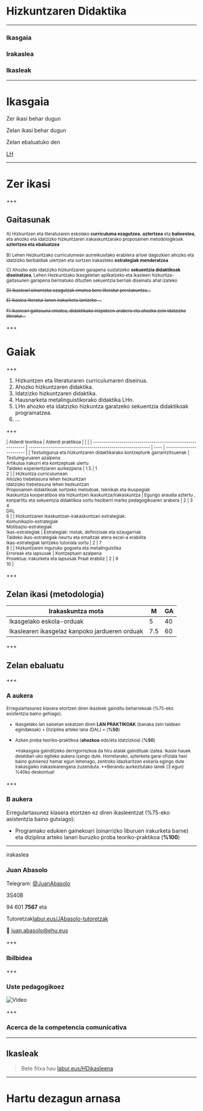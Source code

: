 
# Hizkuntzaren Didaktika

---

### Ikasgaia

### Irakaslea

### Ikasleak

---

# Ikasgaia

Zer ikasi behar dugun

Zelan ikasi behar dugun

Zelan ebaluatuko den

[LH](https://www.ehu.eus/eu/lehen-hezkuntzako-gradua-bizkaia/kreditu-eta-irakasgaiak?p_redirect=consultaAsignatura&p_cod_proceso=egr&p_anyo_acad=20180&p_ciclo=X&p_curso=3&p_cod_asignatura=25868)

---

# Zer ikasi

+++

## Gaitasunak

<small>A) Hizkuntzen eta literaturaren eskolako **curriculuma ezagutzea**, **aztertzea** eta **balioestea**, eta ahozko eta idatzizko hizkuntzaren irakaskuntzarako proposamen metodologikoak **aztertzea eta ebaluatzea**

B) Lehen Hezkuntzako curriculumean aurreikusitako erabilera arloei dagozkien ahozko eta idatzizko berbaldiak ulertzen eta sortzen irakasteko **estrategiak menderatzea**

C) Ahozko edo idatzizko hizkuntzaren garapena sustatzeko **sekuentzia didaktikoak diseinatzea**, Lehen Hezkuntzako ikasgeletan aplikatzeko eta ikasleen hizkuntza-gaitasunen garapena bermatuko dituzten sekuentzia berriak diseinatu ahal izateko

~~D) Ikasleari oinarrizko ezagutzak ematea bere literatur prestakuntza...~~

~~E) Ikaslea literatur lanen irakurketa lantzeko ...~~

~~F) Ikasleari gaitasuna ematea, didaktikako irizpideen arabera eta ahozko zein idatzizko literatur...~~</small>

+++



# Gaiak

+++

1. Hizkuntzen eta literaturaren curriculumaren diseinua.
2. Ahozko hizkuntzaren didaktika. 
3. Idatzizko hizkuntzaren didaktika.
4. Hausnarketa metalinguistikorako didaktika LHn. 
5. LHn ahozko eta idatzizko hizkuntza garatzeko sekuentzia didaktikoak programatzea.
6. ... 

+++

<small>
| Alderdi teorikoa                                             | Alderdi praktikoa                                            |      |                          |
| ------------------------------------------------------------ | ------------------------------------------------------------ | ---- | ------------------------ |
| Testuingurua eta hizkuntzaren didaktikarako kontzepturik garrantzitsuenak | Testuinguruaren azalpena<br/>Artikulua irakurri eta kontzeptuak ulertu<br/>Taldeko esperientziaren aurkezpena | 1.5  | 1<br />2                 |
| Hizkuntza curriculumean<br/>Ahozko trebetasuna lehen hezkuntzan<br/>Idatzizko trebetasuna lehen hezkuntzan<br/>Proposamen didaktikoak sortzeko metodoak, teknikak eta ikuspegiak<br/>Ikaskuntza kooperatiboa eta hizkuntzen ikaskuntza/irakaskuntza | Egungo araudia aztertu , konpartitu eta sekuentzia didaktikoa sortu heziberri marko pedagogikoaren arabera | 2    | 3<br />4<br />DAL<br />6 |
| Hizkuntzaren ikaskuntzan-irakaskuntzan estrategiak:<br/>Komunikazio-estrategiak<br/>Motibazio-estrategiak<br/>Ikas-estrategiak | Estrategiak: motak, definizioak eta ezaugarriak<br/>Taldeko ikas-estrategiak neurtu eta emaitzak atera excel-a erabilita<br/>Ikas-estrategiak lantzeko tutoriala sortu | 2    | 7<br />8                 |
| Hizkuntzaren inguruko gogoeta eta metalinguistika<br/>Erroreak eta lapsusak | Kontzeptuen azalpena<br/>Proiektua: irakurketa eta lapsusak Praat erabiliz | 2    | 9<br />10                |
 </small>

+++

## Zelan ikasi (metodologia)

| Irakaskuntza mota                        | M    | GA   |
| ---------------------------------------- | ---- | ---- |
| Ikasgelako eskola-orduak                 | 5    | 40   |
| Ikaslearen ikasgelaz kanpoko jardueren orduak | 7.5  | 60   |

+++

## Zelan ebaluatu

+++

### A aukera

<small>Erregulartasunez klasera etortzen diren ikasleek gainditu beharrekoak (%75-eko asistentzia baino gehiago).

- Ikasgelako lan saioetan eskatzen diren **LAN PRAKTIKOAK** (banaka zein taldean egindakoak)   + Diziplina arteko lana (DAL)  =  (**%50**)
- Azken proba teoriko-praktikoa (**ahozkoa** edo/eta idatzizkoa) (**%50**)

  *Irakasgaia gainditzeko derrigorrezkoa da hiru atalak gaindituak izatea. Ikasle  hauek deialdiari uko egiteko aukera izango dute. Horretarako, azterketa  garai ofiziala hasi baino gutxienez hamar egun lehenago, zentroko idazkaritzan eskaria egingo dute irakasgaiko irakaslearengana zuzenduta.
  **Berandu aurkeztutako lanek (3 egun) %40ko deskontua!</small>

+++

### B aukera

Erregulartasunez klasera etortzen ez diren ikasleentzat (%75-eko asistentzia baino gutxiago):

- Programako edukien gainekoari (oinarrizko liburuen irakurketa barne) eta diziplina arteko lanari buruzko proba teoriko-praktikoa (**%100**)

---

irakaslea

### Juan Abasolo

Telegram: [@JuanAbasolo](http://t.me/JuanAbasolo)

3S40B 

94 601 **7567**  eta 

Tutoretzak[labur.eus/JAbasolo-tutoretzak](https://labur.eus/JAbasolo-tutoretzak) 

📧 juan.abasolo@ehu.eus

+++

### Ibilbidea

+++

### Uste pedagogikoez

![Video](https://www.youtube.com/embed/B4j6ZyQQE6o)

+++

### Acerca de la competencia comunicativa

---

## Ikasleak

> Bete fitxa hau [labur.eus/HDikasleena](https://labur.eus/HDikasleena)

---

# Hartu dezagun arnasa

